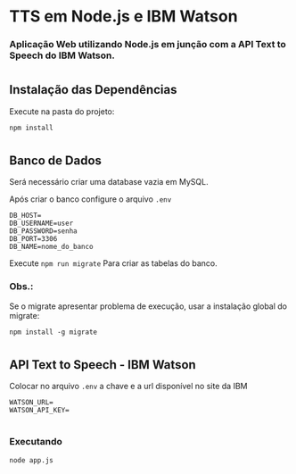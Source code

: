 # TTS em Node.js e IBM Watson
### Aplicação Web utilizando Node.js em junção com a API Text to Speech do IBM Watson.

#
## Instalação das Dependências
Execute na pasta do projeto:
~~~
npm install
~~~ 

#
## Banco de Dados
Será necessário criar uma database vazia em MySQL.

Após criar o banco configure o arquivo ```.env```

~~~
DB_HOST=
DB_USERNAME=user
DB_PASSWORD=senha
DB_PORT=3306
DB_NAME=nome_do_banco
~~~


Execute ```npm run migrate``` Para criar as tabelas do banco.

### Obs.:
Se o migrate apresentar problema de execução, usar a instalação global do migrate:
~~~
npm install -g migrate 
~~~

#
## API Text to Speech - IBM Watson
Colocar no arquivo ```.env``` a chave e a url disponível no site da IBM

~~~
WATSON_URL=
WATSON_API_KEY=
~~~

#
### Executando
~~~Bash
node app.js
~~~
